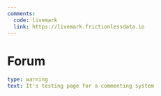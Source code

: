 ```yaml
---
comments:
  code: livemark
  link: https://livemark.frictionlessdata.io
---
```


# Forum

```yaml remark
type: warning
text: It's testing page for a commenting system
```
